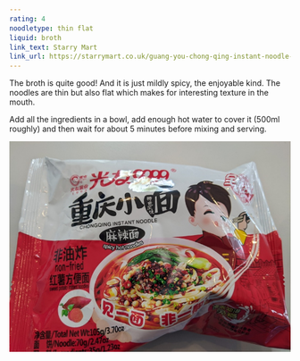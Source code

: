 ```yaml
---
rating: 4
noodletype: thin flat
liquid: broth
link_text: Starry Mart
link_url: https://starrymart.co.uk/guang-you-chong-qing-instant-noodle-spicy-hot-flavour-105g.html
---
```



The broth is quite good! And it is just mildly spicy, the enjoyable kind.  The noodles are thin but also flat which makes for interesting texture in the mouth.  

Add all the ingredients in a bowl, add enough hot water to cover it (500ml roughly) and then wait for about 5 minutes before mixing and serving. 


![Guang You Chong Qing Instant Noodle Spicy Hot Flavour](images/017.jpg)